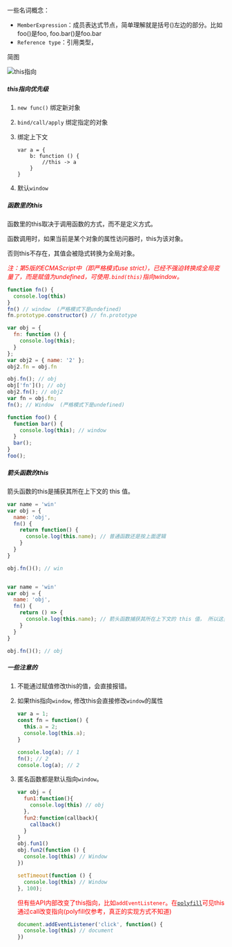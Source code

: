 一些名词概念：

- `MemberExpression`：成员表达式节点，简单理解就是括号()左边的部分。比如foo()是foo, foo.bar()是foo.bar
- `Reference type`：引用类型，



简图

![this指向](/Users/junli/work/fun/posts/img/this指向.png)

##### this指向优先级

1. `new func()` 绑定新对象

2. `bind/call/apply` 绑定指定的对象

3. 绑定上下文

   ```
   var a = {
       b: function () {
           //this -> a
       }
   }
   ```

4. 默认`window`



##### 函数里的this #####

函数里的this取决于调用函数的方式，而不是定义方式。

函数调用时，如果当前是某个对象的属性访问器时，this为该对象。

否则this不存在，其值会被隐式转换为全局对象。

<font color=red>*注：第5版的ECMAScript中（即严格模式use strict），已经不强迫转换成全局变量了，而是赋值为undefined，可使用`.bind(this)`指向window。*</font>

```javascript
function fn() {
  console.log(this)
}
fn() // window  (严格模式下是undefined)
fn.prototype.constructor() // fn.prototype
```

```javascript
var obj = {
  fn: function () {
    console.log(this);
  }
};
var obj2 = { name: '2' };
obj2.fn = obj.fn

obj.fn(); // obj 
obj['fn'](); // obj
obj2.fn(); // obj2
var fn = obj.fn;
fn(); // Window  (严格模式下是undefined)
```

```javascript
function foo() {
  function bar() {
    console.log(this); // window
  }
  bar();
}
foo();
```



##### 箭头函数的this #####

箭头函数的this是捕获其所在上下文的 this 值。

```javascript
var name = 'win'
var obj = {
  name: 'obj',
  fn() {
    return function() {
      console.log(this.name); // 普通函数还是按上面逻辑
    }
  }
}

obj.fn()(); // win


var name = 'win'
var obj = {
  name: 'obj',
  fn() {
    return () => {
      console.log(this.name); // 箭头函数捕获其所在上下文的 this 值， 所以这里的this是指obj
    }
  }
}

obj.fn()(); // obj
```





##### 一些注意的

1. 不能通过赋值修改this的值，会直接报错。

2. 如果this指向`window`, 修改this会直接修改`window`的属性

   ```javascript
   var a = 1;
   const fn = function() {
     this.a = 2;
     console.log(this.a);
   }
   
   console.log(a); // 1
   fn(); // 2
   console.log(a); // 2
   ```

3. 匿名函数都是默认指向`window`。

   ```javascript
   var obj = {
     fun1:function(){
       console.log(this) // obj
     },
     fun2:function(callback){
       callback()
     }
   }
   obj.fun1()
   obj.fun2(function () {
     console.log(this) // Window
   })
   ```

   ```javascript
   setTimeout(function () {
     console.log(this) // Window
   }, 100);
   ```

   

   <font color=red>但有些API内部改变了this指向，比如`addEventListener`。在[`polyfill`](https://developer.mozilla.org/zh-CN/docs/Web/API/EventTarget/addEventListener)可见this通过call改变指向(polyfill仅参考，真正的实现方式不知道)</font>

   ```javascript
   document.addEventListener('click', function() {
     console.log(this) // document
   })
   ```

